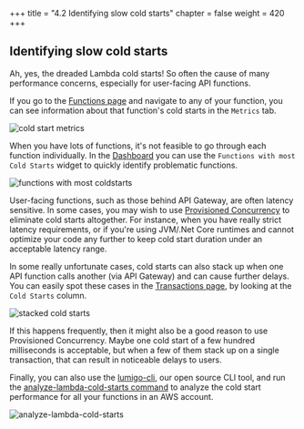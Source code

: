 +++
title = "4.2 Identifying slow cold starts"
chapter = false
weight = 420
+++

## Identifying slow cold starts

Ah, yes, the dreaded Lambda cold starts! So often the cause of many performance concerns, especially for user-facing API functions.

If you go to the [Functions page](https://platform.lumigo.io/functions) and navigate to any of your function, you can see information about that function's cold starts in the `Metrics` tab.

![cold start metrics](/images/mod04-lumigo-cold-start-metrics.png)

When you have lots of functions, it's not feasible to go through each function individually. In the [Dashboard](https://platform.lumigo.io/dashboard) you can use the `Functions with most Cold Starts` widget to quickly identify problematic functions.

![functions with most coldstarts](/images/mod04-lumigo-dashboard-cold-starts.png)

User-facing functions, such as those behind API Gateway, are often latency sensitive. In some cases, you may wish to use [Provisioned Concurrency](https://lumigo.io/blog/provisioned-concurrency-the-end-of-cold-starts/) to eliminate cold starts altogether. For instance, when you have really strict latency requirements, or if you're using JVM/.Net Core runtimes and cannot optimize your code any further to keep cold start duration under an acceptable latency range.

In some really unfortunate cases, cold starts can also stack up when one API function calls another (via API Gateway) and can cause further delays. You can easily spot these cases in the [Transactions page](https://platform.lumigo.io/transactions), by looking at the `Cold Starts` column.

![stacked cold starts](/images/mod04-lumigo-transaction-cold-starts.png)

If this happens frequently, then it might also be a good reason to use Provisioned Concurrency. Maybe one cold start of a few hundred milliseconds is acceptable, but when a few of them stack up on a single transaction, that can result in noticeable delays to users.

Finally, you can also use the [lumigo-cli](https://www.npmjs.com/package/lumigo-cli), our open source CLI tool, and run the [analyze-lambda-cold-starts command](https://www.npmjs.com/package/lumigo-cli#lumigo-cli-analyze-lambda-cold-starts) to analyze the cold start performance for all your functions in an AWS account.

![analyze-lambda-cold-starts](/images/mod04-lumigo-cli-analyze-cold-starts.png)
